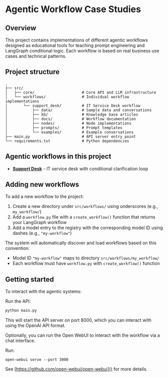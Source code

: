 # Agentic Workflow Case Studies

## Overview

This project contains implementations of different agentic workflows designed as educational tools for teaching prompt engineering and LangGraph conditional logic. Each workflow is based on real business use cases and technical patterns.

## Project structure

```
.
├── src/
│   ├── core/                     # Core API and LLM infrastructure
│   └── workflows/                # Individual workflow implementations
│       └── support_desk/         # IT Service Desk workflow
│           ├── data/             # Sample data and conversations
│           ├── kb/               # Knowledge base articles
│           ├── docs/             # Workflow documentation
│           ├── nodes/            # Node implementations
│           ├── prompts/          # Prompt templates
│           └── examples/         # Example conversations
├── main.py                       # API server entry point
└── requirements.txt              # Python dependencies
```

## Agentic workflows in this project

- **[Support Desk](src/workflows/support_desk/README.md)** - IT service desk with conditional clarification loop

## Adding new workflows

To add a new workflow to the project:

1. Create a new directory under `src/workflows/` using underscores (e.g., `my_workflow/`)
2. Add a `workflow.py` file with a `create_workflow()` function that returns your LangGraph workflow
3. Add a model entry to the registry with the corresponding model ID using dashes (e.g., `"my-workflow"`)

The system will automatically discover and load workflows based on this convention:
- Model ID `"my-workflow"` maps to directory `src/workflows/my_workflow/`
- Each workflow must have `workflow.py` with `create_workflow()` function

## Getting started

To interact with the agentic systems:


Run the API:

```bash
python main.py
```


This will start the API server on port 8000, which you can interact with using the OpenAI API format.

Optionally, you can run the Open WebUI to interact with the workflow via a chat interface.

Run:

```shell
open-webui serve --port 3000
```

See [https://github.com/open-webui/open-webui]() for more details.
